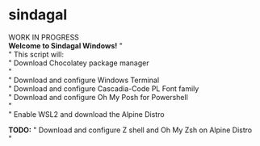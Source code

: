 # sindagal

WORK IN PROGRESS                                         
                                         **Welcome to Sindagal Windows!** 
"                                                                                                                        
"                                              This script will:                                                         
"                                       Download Chocolatey package manager                                              
"                                                                                                                        
"                                       Download and configure Windows Terminal                                          
"                                       Download and configure Cascadia-Code PL Font family                              
"                                       Download and configure Oh My Posh for Powershell                                 
"                                                                                                                       
"                                       Enable WSL2 and download the Alpine Distro                                       




**TODO:**
"                                       Download and configure Z shell and Oh My Zsh on Alpine Distro                                      
"                                                                                                                        
